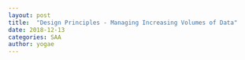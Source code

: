 ```yaml
---
layout: post
title:  "Design Principles - Managing Increasing Volumes of Data"
date: 2018-12-13
categories: SAA
author: yogae
---
```




